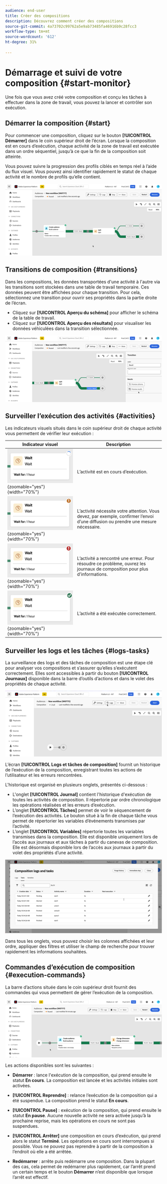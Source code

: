 ```yaml
---
audience: end-user
title: Créer des compositions
description: Découvrez comment créer des compositions
source-git-commit: 4a73702c99762a5e9ab73485fa46916b9c28fcc3
workflow-type: tm+mt
source-wordcount: '612'
ht-degree: 31%

---
```



# Démarrage et suivi de votre composition {#start-monitor}

Une fois que vous avez créé votre composition et conçu les tâches à effectuer dans la zone de travail, vous pouvez la lancer et contrôler son exécution.

## Démarrer la composition {#start}

Pour commencer une composition, cliquez sur le bouton **[!UICONTROL Démarrer]** dans le coin supérieur droit de l’écran. Lorsque la composition est en cours d’exécution, chaque activité de la zone de travail est exécutée dans un ordre séquentiel, jusqu’à ce que la fin de la composition soit atteinte.

Vous pouvez suivre la progression des profils ciblés en temps réel à l’aide du flux visuel. Vous pouvez ainsi identifier rapidement le statut de chaque activité et le nombre de profils qu’elle contient.

![](assets/composition-visual-flow.png)

## Transitions de composition {#transitions}

Dans les compositions, les données transportées d&#39;une activité à l&#39;autre via les transitions sont stockées dans une table de travail temporaire. Ces données peuvent être affichées pour chaque transition. Pour cela, sélectionnez une transition pour ouvrir ses propriétés dans la partie droite de l’écran.

* Cliquez sur **[!UICONTROL Aperçu du schéma]** pour afficher le schéma de la table de travail.
* Cliquez sur **[!UICONTROL Aperçu des résultats]** pour visualiser les données véhiculées dans la transition sélectionnée.

![](assets/transition-preview.png)

## Surveiller l’exécution des activités {#activities}

Les indicateurs visuels situés dans le coin supérieur droit de chaque activité vous permettent de vérifier leur exécution :

| Indicateur visuel | Description |
|-----|------------|
| ![](assets/activity-status-pending.png){zoomable="yes"}{width="70%"} | L’activité est en cours d’exécution. |
| ![](assets/activity-status-orange.png){zoomable="yes"}{width="70%"} | L’activité nécessite votre attention. Vous devez, par exemple, confirmer l’envoi d’une diffusion ou prendre une mesure nécessaire. |
| ![](assets/activity-status-red.png){zoomable="yes"}{width="70%"} | L’activité a rencontré une erreur. Pour résoudre ce problème, ouvrez les journaux de composition pour plus d’informations. |
| ![](assets/activity-status-green.png){zoomable="yes"}{width="70%"} | L’activité a été exécutée correctement. |

## Surveiller les logs et les tâches {#logs-tasks}

La surveillance des logs et des tâches de composition est une étape clé pour analyser vos compositions et s’assurer qu’elles s’exécutent correctement. Elles sont accessibles à partir du bouton **[!UICONTROL Journaux]** disponible dans la barre d’outils d’actions et dans le volet des propriétés de chaque activité.

![](assets/logs-button.png)

L’écran **[!UICONTROL Logs et tâches de composition]** fournit un historique de l’exécution de la composition, enregistrant toutes les actions de l’utilisateur et les erreurs rencontrées.

<!-- à confirmer, pas trouvé dans les options = The workflow history is saved for the duration specified in the workflow execution options. During this duration, all the messages are therefore saved, even after a restart. If you do not want to save the messages from a previous execution, you have to purge the history by clicking the ![](assets/delete_darkgrey-24px.png) button.-->

L&#39;historique est organisé en plusieurs onglets, présentés ci-dessous :

* L&#39;onglet **[!UICONTROL Journal]** contient l&#39;historique d&#39;exécution de toutes les activités de composition. Il répertorie par ordre chronologique les opérations réalisées et les erreurs d’exécution.
* L’onglet **[!UICONTROL Tâches]** permet de voir le séquencement de l’exécution des activités. Le bouton situé à la fin de chaque tâche vous permet de répertorier les variables d’événements transmises par l’activité.
* L’onglet **[!UICONTROL Variables]** répertorie toutes les variables transmises dans la composition. Elle est disponible uniquement lors de l’accès aux journaux et aux tâches à partir du canevas de composition. Elle est désormais disponible lors de l’accès aux journaux à partir du volet des propriétés d’une activité.  <!-- à confirmer-->

![](assets/logs-tasks.png)

Dans tous les onglets, vous pouvez choisir les colonnes affichées et leur ordre, appliquer des filtres et utiliser le champ de recherche pour trouver rapidement les informations souhaitées.

## Commandes d’exécution de composition {#execution-commands}

La barre d’actions située dans le coin supérieur droit fournit des commandes qui vous permettent de gérer l’exécution de la composition.

![](assets/execution-actions.png)

Les actions disponibles sont les suivantes :

* **Démarrer** : lance l&#39;exécution de la composition, qui prend ensuite le statut **En cours**. La composition est lancée et les activités initiales sont activées.

* **[!UICONTROL Reprendre]** : relance l’exécution de la composition qui a été suspendue. La composition prend le statut **En cours**.

* **[!UICONTROL Pause]** : exécution de la composition, qui prend ensuite le statut **En pause**. Aucune nouvelle activité ne sera activée jusqu’à la prochaine reprise, mais les opérations en cours ne sont pas suspendues.

* **[!UICONTROL Arrêter]** une composition en cours d’exécution, qui prend alors le statut **Terminé**. Les opérations en cours sont interrompues si possible. Vous ne pouvez pas reprendre à partir de la composition à l’endroit où elle a été arrêtée.

* **Redémarrer** : arrête puis redémarre une composition. Dans la plupart des cas, cela permet de redémarrer plus rapidement, car l’arrêt prend un certain temps et le bouton **Démarrer** n’est disponible que lorsque l’arrêt est effectif.

